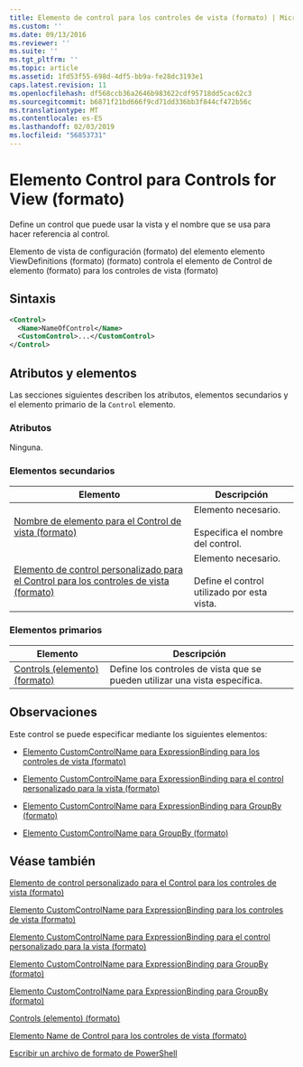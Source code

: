 ```yaml
---
title: Elemento de control para los controles de vista (formato) | Microsoft Docs
ms.custom: ''
ms.date: 09/13/2016
ms.reviewer: ''
ms.suite: ''
ms.tgt_pltfrm: ''
ms.topic: article
ms.assetid: 1fd53f55-698d-4df5-bb9a-fe28dc3193e1
caps.latest.revision: 11
ms.openlocfilehash: df568ccb36a2646b983622cdf95718dd5cac62c3
ms.sourcegitcommit: b6871f21bd666f9cd71dd336bb3f844cf472b56c
ms.translationtype: MT
ms.contentlocale: es-ES
ms.lasthandoff: 02/03/2019
ms.locfileid: "56853731"
---
```

# <a name="control-element-for-controls-for-view--format"></a>Elemento Control para Controls for View (formato)

Define un control que puede usar la vista y el nombre que se usa para hacer referencia al control.

Elemento de vista de configuración (formato) del elemento elemento ViewDefinitions (formato) (formato) controla el elemento de Control de elemento (formato) para los controles de vista (formato)

## <a name="syntax"></a>Sintaxis

```xml
<Control>
  <Name>NameOfControl</Name>
  <CustomControl>...</CustomControl>
</Control>
```

## <a name="attributes-and-elements"></a>Atributos y elementos

Las secciones siguientes describen los atributos, elementos secundarios y el elemento primario de la `Control` elemento.

### <a name="attributes"></a>Atributos

Ninguna.

### <a name="child-elements"></a>Elementos secundarios

|Elemento|Descripción|
|-------------|-----------------|
|[Nombre de elemento para el Control de vista (formato)](./name-element-for-control-for-controls-for-view-format.md)|Elemento necesario.<br /><br /> Especifica el nombre del control.|
|[Elemento de control personalizado para el Control para los controles de vista (formato)](./customcontrol-element-for-control-for-controls-for-view-format.md)|Elemento necesario.<br /><br /> Define el control utilizado por esta vista.|

### <a name="parent-elements"></a>Elementos primarios

|Elemento|Descripción|
|-------------|-----------------|
|[Controls (elemento) (formato)](./controls-element-for-view-format.md)|Define los controles de vista que se pueden utilizar una vista específica.|

## <a name="remarks"></a>Observaciones

Este control se puede especificar mediante los siguientes elementos:

- [Elemento CustomControlName para ExpressionBinding para los controles de vista (formato)](./customcontrolname-element-for-expressionbinding-for-controls-for-view-format.md)

- [Elemento CustomControlName para ExpressionBinding para el control personalizado para la vista (formato)](./customcontrolname-element-for-expressionbinding-for-customcontrol-for-view-format.md)

- [Elemento CustomControlName para ExpressionBinding para GroupBy (formato)](./customcontrolname-element-for-expressionbinding-for-groupby-format.md)

- [Elemento CustomControlName para GroupBy (formato)](./customcontrolname-element-for-groupby-format.md)

## <a name="see-also"></a>Véase también

[Elemento de control personalizado para el Control para los controles de vista (formato)](./customcontrol-element-for-control-for-controls-for-view-format.md)

[Elemento CustomControlName para ExpressionBinding para los controles de vista (formato)](./customcontrolname-element-for-expressionbinding-for-controls-for-view-format.md)

[Elemento CustomControlName para ExpressionBinding para el control personalizado para la vista (formato)](./customcontrolname-element-for-expressionbinding-for-customcontrol-for-view-format.md)

[Elemento CustomControlName para ExpressionBinding para GroupBy (formato)](./customcontrolname-element-for-expressionbinding-for-groupby-format.md)

[Elemento CustomControlName para ExpressionBinding para GroupBy (formato)](./customcontrolname-element-for-expressionbinding-for-groupby-format.md)

[Controls (elemento) (formato)](./controls-element-for-view-format.md)

[Elemento Name de Control para los controles de vista (formato)](./name-element-for-control-for-controls-for-view-format.md)

[Escribir un archivo de formato de PowerShell](./writing-a-powershell-formatting-file.md)
